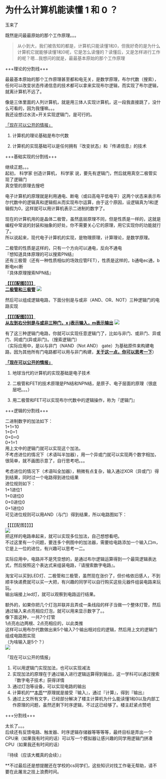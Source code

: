 # 为什么计算机能读懂 1 和 0 ？

玉来了  

既然是问最最原始的那个工作原理。。。  

> 从小到大，我们被告知的都是，计算机只能读懂1和0，但我好奇的是为什么计算机它就能够读懂1和0呢，它是怎么读懂的？读懂后，又是怎样进行工作的呢？嗯...我想问的就是，最最基本原始的那个工作原理

+++理论的分割线+++  

最最基本原始的那个工作原理甚至都和电无关，是数学原理，布尔代数（搜索），任何可以改变状态传递信息的技术都可以拿来实现布尔逻辑，而实现了布尔逻辑，就离计算机不远了。  

像是三体里面的人列计算机，就是用三体人实现计算机，这一段我直接跳了，没什么可看的，因为我懂嘛。。。  
我还设想过水流+开关实现逻辑门，是可行的。  

<u>「现在可以公开的情报」</u>  

1.  计算机的理论基础是布尔代数  

2.  计算机的实现基础可以是任何拥有『改变状态』和『传递信息』的技术

+++基础实现的分割线+++  

继续正题。。。  
起初， 科学家 创造计算机， 科学家 说，要先有逻辑门，然后就用真空二极管实现了逻辑门  
真空管的原理去搜吧  

电子计算机的原理就是利用通电、断电（或曰高电平低电平）这两个状态来表示布尔代数中的逻辑真和逻辑假从而实现布尔运算，由于这个原因，设逻辑真为1和逻辑假为0，这样就可以用计算机表示二进制的数字了。  

现在的计算机用的是晶体二极管，虽然底层原理不同，但是性质是一样的，这就是编程中常说的封装和抽象的好处，你不需要关心它的原理，用它实现你的功能就行了。  
所以说起来，现代电子计算机的实现，是物理原理，计算理论，是数学原理。  

二极管的性质是这样的，只有一个方向可以通电，反向不通电  
『想知道具体原理的可以搜索PN结』  
还有三极管（还有一种性质相似的场效应管FET），性质是这样的，b通电ec通，b断电ec断  
『具体原理搜索NPN结』  

**<u>【【【【配图】】】】</u>**  
**<u>二极管和三极管</u>** ![](https://pic1.zhimg.com/7e57a10bbfb98f26db9c63e450a328cc_b.jpg)  

然后可以组成逻辑电路，下面分别是与或非（AND、OR、NOT）三种逻辑门的电路实现  

**<u>【【【【配图】】】】</u>**  
**<u>从左到右分别是与或非三种门，x j表示输入，m表示输出</u>** ![](https://pic1.zhimg.com/f16f0533fc8d4c1eae6d02ea2902f918_b.jpg)  

有了这三种逻辑门电路，你就可以实现任意逻辑门了，比如与非门、或非门、异或门、同或门(异或非门)。（搜索逻辑门）  
（实际应用中，是以与非门（NAND（Not AND） gate）为基础原件来构建电路，因为其他所有门电路都可以用与非门构建，<u>**关于这一点，你可以思考一下**</u>）  

**<u>「现在可以公开的情报」</u>**  

1.  地球当代的计算机的实现基础是电子技术  

2.  二极管和FET的技术原理是PN结和NPN结，是原子、电子层面的原理（很底层吧。。。）
3.  用二极管和FET可以实现布尔代数中的逻辑操作，称为『逻辑门』

+++逻辑的分割线+++  

二进制数字的加法如下：  
1+1=10  
1+0=1  
0+0=0  
0+1=1  
用上文中的逻辑门就可以实现这个加法。  
不考虑进位的情况下（术语叫半加器），用一个异或门就可以实现两个数字相加，很简单，就不画图示意了，自行思考吧。。。  

考虑进位的情况下（术语叫全加器），稍微有点复杂，输入通过XOR（异或门）得到结果，同时过一个电路得到进位结果  
进位规则如下：  
1+1进位1  
1+0进位0  
0+0进位0  
0+1进位0  
可见进位规则可以用AND（与门）得到结果，所以电路图如下：  

【【【【配图】】】】  
![](https://pic3.zhimg.com/7890b5b33eb1d701aacb73625925e16e_b.jpg)  
把这样的电路串起来，就可以实现多位加法，自己想想看吧。  
不过这里有一个问题，要连多个例图中的加法器，需要给电路添加一个输入口m，它是上一位的进位，有兴趣可以思考一二。  

实际应用中，电路并不是凭空想的，是通过布尔逻辑运算得到一个最简逻辑表达式，然后按照这个表达式来组装电路，『请搜索数字电路』。  

淘宝可以买到LED灯、二极管和三极管，虽然现在涨价了，但价格依旧感人，不到顺丰快递费就可以买一大把，有兴趣的同学可以自行购买这些元器件组装电路来玩玩。  
输出端接上led灯，就可以观察到电路运行结果。  

额外的，如果你把几个灯泡并联并且弄成一条线段的样子当做一个整体灯管，然后通过输入来点亮相应灯泡，就可以用来显示数字了。。  
像下面这种，一共7个灯管  
1点亮右边两根、2点亮相应的，以此类推  
这样可以用布尔代数做出来5个输入7个输出相对应的逻辑，然后用上文的逻辑门组成电路图实现  
（为啥输入是5个？）  
![](https://pic2.zhimg.com/5ba44e68d1ba119c0a00f51056659f0d_b.jpg)  

「现在可以公开的情报」  

1.  可以用逻辑门实现加法，也可以实现减法
2.  实现加法的原理在于通过输入进行逻辑运算得到输出，这一学科可以通过搜索『数字电子技术』获得详情
3.  通过灯泡等设备，可以实现电路的输出
4.  计算机的**<u>本质</u>**原理就是接受『输入』，通过『计算』，得到『输出』
5.  通过上文所有文字，已经部分解决了楼主计算机为什么能读懂1和0以及内部工作原理的问题，虽然还剩下时序逻辑，不过这已经够了。楼主赶紧点赞吧

+++分割线+++  

太长了。。。  
后续还有反馈电路、触发器、时序逻辑存储器等等等等，最终目标是弄出一个CPU来（如果我有时间的话）可以写一个模拟器让感兴趣的同学用逻辑门拼凑CPU（如果我还有时间的话）  

『待续（应该大概真的会续）』  

**不过最后还是想提醒还在学校的cs同学们，这些知识对找工作毫无帮助，请不要在此屠龙之技上浪费时间。